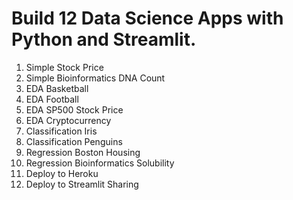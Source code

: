 # Build 12 Data Science Apps with Python and Streamlit.

1. Simple Stock Price
2. Simple Bioinformatics DNA Count
3. EDA Basketball
4. EDA Football
5. EDA SP500 Stock Price
6. EDA Cryptocurrency
7. Classification Iris
8. Classification Penguins
9. Regression Boston Housing
10. Regression Bioinformatics Solubility
11. Deploy to Heroku
12. Deploy to Streamlit Sharing